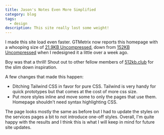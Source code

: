 ```yaml
---
title: Jason's Notes Even More Simplified
category: blog
tags:
  - design
description: This site really lost some weight!
---
```


I made this site load even faster. GTMetrix now reports this homepage with a whooping size of [21.9KB Uncompressed](https://gtmetrix.com/reports/jasonthai.me/KBgZSPJ7/), down from [152KB Uncompressed](https://gtmetrix.com/reports/jasonthai.me/rZUIF3dw/) when I redesigned it a little over a week ago.

Boy was that a thrill! Shout out to other fellow members of [512kb.club](https://512kb.club/) for the slim down inspiration.

A few changes that made this happen:
* Ditching Tailwind CSS in favor for pure CSS. Tailwind is very handy for quick prototypes but that comes at the cost of more css size.
* Put more styles inline and move some to only the pages that use them. Homepage shouldn't need syntax highlighting CSS.

The page looks mostly the same as before but I had to update the styles on the services pages a bit to not introduce one-off styles. Overall, I'm quite happy with the results and I think this is what I will keep in mind for future site updates.


